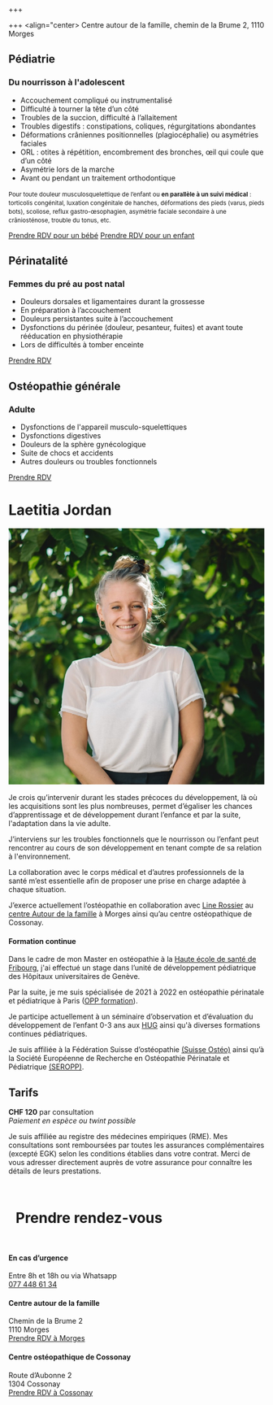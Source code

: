 +++

+++
<align="center> Centre autour de la famille, chemin de la Brume 2, 1110 Morges </align>

## **Pédiatrie**

### Du nourrisson à l'adolescent

* Accouchement compliqué ou instrumentalisé
* Difficulté à tourner la tête d’un côté
* Troubles de la succion, difficulté à l’allaitement
* Troubles digestifs : constipations, coliques, régurgitations abondantes
* Déformations crâniennes positionnelles (plagiocéphalie) ou asymétries faciales
* ORL : otites à répétition, encombrement des bronches, œil qui coule que d’un côté
* Asymétrie lors de la marche
* Avant ou pendant un traitement orthodontique

<small>Pour toute douleur musculosquelettique de l’enfant ou **en parallèle à un suivi médical** : torticolis congénital, luxation congénitale de hanches, déformations des pieds (varus, pieds bots), scoliose, reflux gastro-œsophagien, asymétrie faciale secondaire à une crâniosténose, trouble du tonus, etc.</small>

<div class="cta"> <a href="[https://progenda.be/calendars/jordan-laetitia-osteopathe-morges/availabilities](https://progenda.be/calendars/jordan-laetitia-osteopathe-morges/availabilities "https://progenda.be/calendars/jordan-laetitia-osteopathe-morges/availabilities")" target="_blank" class="btn">Prendre RDV pour un bébé</a> <a href="[https://progenda.be/calendars/jordan-laetitia-osteopathe-morges/availabilities](https://progenda.be/calendars/jordan-laetitia-osteopathe-morges/availabilities "https://progenda.be/calendars/jordan-laetitia-osteopathe-morges/availabilities")" target="_blank" class="btn">Prendre RDV pour un enfant</a> </div>

## **Périnatalité**

### Femmes du pré au post natal

* Douleurs dorsales et ligamentaires durant la grossesse
* En préparation à l’accouchement
* Douleurs persistantes suite à l’accouchement
* Dysfonctions du périnée (douleur, pesanteur, fuites) et avant toute rééducation en physiothérapie
* Lors de difficultés à tomber enceinte

<div class="cta">
<a href="https://progenda.be/calendars/jordan-laetitia-osteopathe-morges" target="_blank" class="btn">Prendre RDV</a>
</div>

## **Ostéopathie générale**

### Adulte

* Dysfonctions de l'appareil musculo-squelettiques
* Dysfonctions digestives
* Douleurs de la sphère gynécologique
* Suite de chocs et accidents
* Autres douleurs ou troubles fonctionnels

<div class="cta">
<a href="https://progenda.be/calendars/jordan-laetitia-osteopathe-morges" target="_blank" class="btn">Prendre RDV</a>
</div>

# Laetitia Jordan

<img src="/uploads/header_laetitia.jpg"/>

Je crois qu’intervenir durant les stades précoces du développement, là où les acquisitions sont les plus nombreuses, permet d’égaliser les chances d’apprentissage et de développement durant l’enfance et par la suite, l'adaptation dans la vie adulte.

J’interviens sur les troubles fonctionnels que le nourrisson ou l’enfant peut rencontrer au cours de son développement en tenant compte de sa relation à l'environnement.

La collaboration avec le corps médical et d’autres professionnels de la santé m’est essentielle afin de proposer une prise en charge adaptée à chaque situation.

J’exerce actuellement l’ostéopathie en collaboration avec [Line Rossier](https://www.osteo-line.ch/) au [centre Autour de la famille](https://autourdelafamille.ch/osteopathie/) à Morges ainsi qu’au centre ostéopathique de Cossonay.

#### **Formation continue**

Dans le cadre de mon Master en ostéopathie à la [Haute école de santé de Fribourg](https://www.heds-fr.ch/fr/formations/osteopathie-bilingue/la-profession/), j'ai effectué un stage dans l’unité de développement pédiatrique des Hôpitaux universitaires de Genève.

Par la suite, je me suis spécialisée de 2021 à 2022 en ostéopathie périnatale et pédiatrique à Paris ([OPP formation](https://osteopathie-perinatale-pediatrique.com/)).

Je participe actuellement à un séminaire d’observation et d’évaluation du développement de l’enfant 0-3 ans aux [HUG](https://www.hug.ch/sante-psychique-perinatalite/espace-professionnel) ainsi qu'à diverses formations continues pédiatriques.

Je suis affiliée à la Fédération Suisse d’ostéopathie [(Suisse Ostéo)](https://www.fso-svo.ch/) ainsi qu’à la Société Européenne de Recherche en Ostéopathie Périnatale et Pédiatrique [(SEROPP)](https://seropp.org/).

</div>
</div>

## Tarifs

**CHF 120** par consultation <br/>
_Paiement en espèce ou twint possible_

Je suis affiliée au registre des médecines empiriques (RME). Mes consultations sont remboursées par toutes les assurances complémentaires (excepté EGK) selon les conditions établies dans votre contrat. Merci de vous adresser directement auprès de votre assurance pour connaître les détails de leurs prestations.

<footer class="container-full">

<div style="max-width:60em;margin:0 auto;padding:1em;">

# Prendre rendez-vous

</div>

<div class="footer-container">

<div>

#### En cas d’urgence

Entre 8h et 18h ou via Whatsapp <br/>
[077 448 61 34](tel:0041774486134)

</div>

<div>

#### Centre autour de la famille

Chemin de la Brume 2 <br/>  1110 Morges <br/>  [Prendre RDV à Morges](https://progenda.be/calendars/jordan-laetitia-osteopathe-morges)

</div>
<div>

#### Centre ostéopathique de Cossonay

Route d’Aubonne 2  <br/>  1304 Cossonay  <br/>  [Prendre RDV à Cossonay](https://progenda.be/calendars/jordan-cossonay-laetitia-osteopathe-cossonay)

</div>

</div>

</footer>